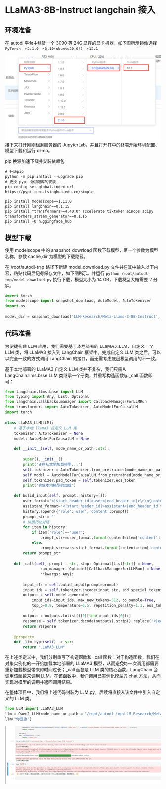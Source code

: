# LLaMA3-8B-Instruct langchain 接入

## 环境准备  

在 autodl 平台中租赁一个 3090 等 24G 显存的显卡机器，如下图所示镜像选择 `PyTorch-->2.1.0-->3.10(ubuntu20.04)-->12.1 `

![alt text](./images/image-1.png)
接下来打开刚刚租用服务器的 JupyterLab，并且打开其中的终端开始环境配置、模型下载和运行 demo。

pip 换源加速下载并安装依赖包

```shell
# 升级pip
python -m pip install --upgrade pip
# 更换 pypi 源加速库的安装
pip config set global.index-url https://pypi.tuna.tsinghua.edu.cn/simple

pip install modelscope==1.11.0
pip install langchain==0.1.15
pip install "transformers>=4.40.0" accelerate tiktoken einops scipy transformers_stream_generator==0.1.16
pip install -U huggingface_hub
```  

## 模型下载

使用 modelscope 中的 snapshot_download 函数下载模型，第一个参数为模型名称，参数 cache_dir 为模型的下载路径。

在 /root/autodl-tmp 路径下新建 model_download.py 文件并在其中输入以下内容，粘贴代码后记得保存文件，如下图所示。并运行 `python /root/autodl-tmp/model_download.py` 执行下载，模型大小为 14 GB，下载模型大概需要 2 分钟。

```python  
import torch
from modelscope import snapshot_download, AutoModel, AutoTokenizer
import os

model_dir = snapshot_download('LLM-Research/Meta-Llama-3-8B-Instruct', cache_dir='/root/autodl-tmp', revision='master')
```

## 代码准备

为便捷构建 LLM 应用，我们需要基于本地部署的 LLaMA3_LLM，自定义一个 LLM 类，将 LLaMA3 接入到 LangChain 框架中。完成自定义 LLM 类之后，可以以完全一致的方式调用 LangChain 的接口，而无需考虑底层模型调用的不一致。

基于本地部署的 LLaMA3 自定义 LLM 类并不复杂，我们只需从 LangChain.llms.base.LLM 类继承一个子类，并重写构造函数与 _call 函数即可：

```python
from langchain.llms.base import LLM
from typing import Any, List, Optional
from langchain.callbacks.manager import CallbackManagerForLLMRun
from transformers import AutoTokenizer, AutoModelForCausalLM
import torch

class LLaMA3_LLM(LLM):
    # 基于本地 llama3 自定义 LLM 类
    tokenizer: AutoTokenizer = None
    model: AutoModelForCausalLM = None
        
    def __init__(self, mode_name_or_path :str):

        super().__init__()
        print("正在从本地加载模型...")
        self.tokenizer = AutoTokenizer.from_pretrained(mode_name_or_path, use_fast=False)
        self.model = AutoModelForCausalLM.from_pretrained(mode_name_or_path, torch_dtype=torch.bfloat16, device_map="auto")
        self.tokenizer.pad_token = self.tokenizer.eos_token
        print("完成本地模型的加载")

    def bulid_input(self, prompt, history=[]):
        user_format='<|start_header_id|>user<|end_header_id|>\n\n{content}<|eot_id|>'
        assistant_format='<|start_header_id|>assistant<|end_header_id|>\n\n{content}<|eot_id|>'
        history.append({'role':'user','content':prompt})
        prompt_str = ''
        # 拼接历史对话
        for item in history:
            if item['role']=='user':
                prompt_str+=user_format.format(content=item['content'])
            else:
                prompt_str+=assistant_format.format(content=item['content'])
        return prompt_str
    
    def _call(self, prompt : str, stop: Optional[List[str]] = None,
                run_manager: Optional[CallbackManagerForLLMRun] = None,
                **kwargs: Any):

        input_str = self.bulid_input(prompt=prompt)
        input_ids = self.tokenizer.encode(input_str, add_special_tokens=False, return_tensors='pt').to(self.model.device)
        outputs = self.model.generate(
            input_ids=input_ids, max_new_tokens=512, do_sample=True,
            top_p=0.9, temperature=0.5, repetition_penalty=1.1, eos_token_id=self.tokenizer.encode('<|eot_id|>')[0]
            )
        outputs = outputs.tolist()[0][len(input_ids[0]):]
        response = self.tokenizer.decode(outputs).strip().replace('<|eot_id|>', "").replace('<|start_header_id|>assistant<|end_header_id|>\n\n', '').strip()
        return response
        
    @property
    def _llm_type(self) -> str:
        return "LLaMA3_LLM"
```

在上述类定义中，我们分别重写了构造函数和 _call 函数：对于构造函数，我们在对象实例化的一开始加载本地部署的 LLaMA3 模型，从而避免每一次调用都需要重新加载模型带来的时间过长；_call 函数是 LLM 类的核心函数，LangChain 会调用该函数来调用 LLM，在该函数中，我们调用已实例化模型的 chat 方法，从而实现对模型的调用并返回调用结果。

在整体项目中，我们将上述代码封装为 LLM.py，后续将直接从该文件中引入自定义的 LLM 类。

```python
from LLM import LLaMA3_LLM
llm = Qwen2_LLM(mode_name_or_path = "/root/autodl-tmp/LLM-Research/Meta-Llama-3-8B-Instruct")
llm("你是谁")
```

![alt text](./images/image-2.png)